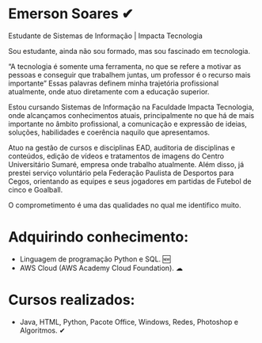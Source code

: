 # Emerson Soares ✔
Estudante de Sistemas de Informação | Impacta Tecnologia

Sou estudante, ainda não sou formado, mas sou fascinado em tecnologia.

“A tecnologia é somente uma ferramenta, no que se refere a motivar as pessoas e conseguir que trabalhem juntas, um professor é o recurso mais importante” Essas palavras definem minha trajetória profissional atualmente, onde atuo diretamente com a educação superior.

Estou cursando Sistemas de Informação na Faculdade Impacta Tecnologia, onde alcançamos conhecimentos atuais, principalmente no que há de mais importante no âmbito profissional, a comunicação e expressão de ideias, soluções, habilidades e coerência naquilo que apresentamos.

Atuo na gestão de cursos e disciplinas EAD, auditoria de disciplinas e conteúdos, edição de vídeos e tratamentos de imagens do Centro Universitário Sumaré, empresa onde trabalho atualmente.
Além disso, já prestei serviço voluntário pela Federação Paulista de Desportos para Cegos, orientando as equipes e seus jogadores em partidas de Futebol de cinco e Goalball.

O comprometimento é uma das qualidades no qual me identifico muito.

# Adquirindo conhecimento:
* Linguagem de programação Python e SQL. 🆕
* AWS Cloud (AWS Academy Cloud Foundation). ☁

# Cursos realizados:
* Java, HTML, Python, Pacote Office, Windows, Redes, Photoshop e Algoritmos. ✔